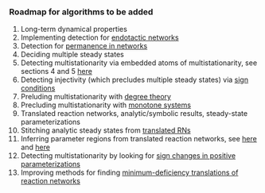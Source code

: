 ### Roadmap for algorithms to be added


1. Long-term dynamical properties
  1. Implementing detection for [endotactic networks](https://arxiv.org/abs/1808.05328) 
  2. Detection for [permanence in networks](https://arxiv.org/abs/1010.3050) 
2. Deciding multiple steady states
  1. Detecting multistationarity via embedded atoms of multistationarity, see sections 4 and 5 [here](https://arxiv.org/abs/1412.5257)
  2. Detecting injectivity (which precludes multiple steady states) via [sign conditions](https://arxiv.org/abs/1311.5493)
  3. Preluding multistationarity with [degree theory](https://arxiv.org/abs/1411.2896)
  4. Precluding multistationarity with [monotone systems](https://www.researchgate.net/profile/Eduardo-Sontag/publication/260146749_Design_and_Analysis_of_Biomolecular_Circuits/links/58656a0d08ae8fce490c2525/Design-and-Analysis-of-Biomolecular-Circuits.pdf)
3. Translated reaction networks, analytic/symbolic results, steady-state parameterizations
  1. Stitching analytic steady states from [translated RNs](https://journals.plos.org/ploscompbiol/article?id=10.1371/journal.pcbi.1011039)
  2. Inferring parameter regions from translated reaction networks, see [here](https://arxiv.org/abs/1608.03993) and [here](https://arxiv.org/pdf/1805.09295)
  3. Detecting multistationarity by looking for [sign changes in positive parameterizations](https://people.tamu.edu/~annejls/papers/structured.pdf)
  4. Improving methods for finding [minimum-deficiency translations of reaction networks](https://arxiv.org/pdf/1710.10637)






